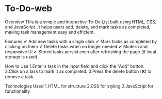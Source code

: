 # To-Do-web

Overview
This is a simple and interactive To-Do List built using HTML, CSS, and JavaScript. It helps users add, delete, and mark tasks as completed, making task management easy and efficient.

Features
✔ Add new tasks with a single click
✔ Mark tasks as completed by clicking on them
✔ Delete tasks when no longer needed
✔ Modern and responsive UI
✔ Stored tasks persist even after refreshing the page (if local storage is used)

How to Use
1.Enter a task in the input field and click the "Add" button.
2.Click on a task to mark it as completed.
3.Press the delete button (❌) to remove a task.

Technologies Used
1.HTML for structure
2.CSS for styling
3.JavaScript for functionality
